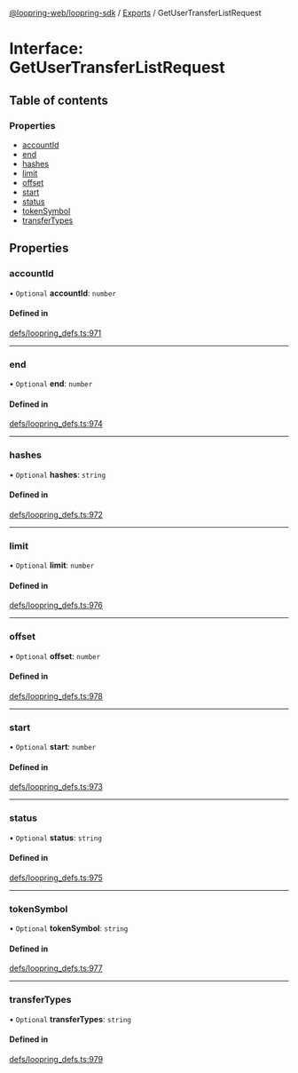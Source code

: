 [@loopring-web/loopring-sdk](../README.md) / [Exports](../modules.md) / GetUserTransferListRequest

# Interface: GetUserTransferListRequest

## Table of contents

### Properties

- [accountId](GetUserTransferListRequest.md#accountid)
- [end](GetUserTransferListRequest.md#end)
- [hashes](GetUserTransferListRequest.md#hashes)
- [limit](GetUserTransferListRequest.md#limit)
- [offset](GetUserTransferListRequest.md#offset)
- [start](GetUserTransferListRequest.md#start)
- [status](GetUserTransferListRequest.md#status)
- [tokenSymbol](GetUserTransferListRequest.md#tokensymbol)
- [transferTypes](GetUserTransferListRequest.md#transfertypes)

## Properties

### accountId

• `Optional` **accountId**: `number`

#### Defined in

[defs/loopring_defs.ts:971](https://github.com/Loopring/loopring_sdk/blob/1830d54/src/defs/loopring_defs.ts#L971)

___

### end

• `Optional` **end**: `number`

#### Defined in

[defs/loopring_defs.ts:974](https://github.com/Loopring/loopring_sdk/blob/1830d54/src/defs/loopring_defs.ts#L974)

___

### hashes

• `Optional` **hashes**: `string`

#### Defined in

[defs/loopring_defs.ts:972](https://github.com/Loopring/loopring_sdk/blob/1830d54/src/defs/loopring_defs.ts#L972)

___

### limit

• `Optional` **limit**: `number`

#### Defined in

[defs/loopring_defs.ts:976](https://github.com/Loopring/loopring_sdk/blob/1830d54/src/defs/loopring_defs.ts#L976)

___

### offset

• `Optional` **offset**: `number`

#### Defined in

[defs/loopring_defs.ts:978](https://github.com/Loopring/loopring_sdk/blob/1830d54/src/defs/loopring_defs.ts#L978)

___

### start

• `Optional` **start**: `number`

#### Defined in

[defs/loopring_defs.ts:973](https://github.com/Loopring/loopring_sdk/blob/1830d54/src/defs/loopring_defs.ts#L973)

___

### status

• `Optional` **status**: `string`

#### Defined in

[defs/loopring_defs.ts:975](https://github.com/Loopring/loopring_sdk/blob/1830d54/src/defs/loopring_defs.ts#L975)

___

### tokenSymbol

• `Optional` **tokenSymbol**: `string`

#### Defined in

[defs/loopring_defs.ts:977](https://github.com/Loopring/loopring_sdk/blob/1830d54/src/defs/loopring_defs.ts#L977)

___

### transferTypes

• `Optional` **transferTypes**: `string`

#### Defined in

[defs/loopring_defs.ts:979](https://github.com/Loopring/loopring_sdk/blob/1830d54/src/defs/loopring_defs.ts#L979)
